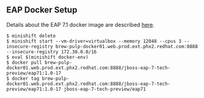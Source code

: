 ## EAP Docker Setup

Details about the EAP 7.1 docker image are described [here](https://mojo.redhat.com/docs/DOC-1133140).

    $ minishift delete
    $ minishift start --vm-driver=virtualbox --memory 12048 --cpus 3 --insecure-registry brew-pulp-docker01.web.prod.ext.phx2.redhat.com:8888 --insecure-registry 172.30.0.0/16
    $ eval $(minishift docker-env)
    $ docker pull brew-pulp-docker01.web.prod.ext.phx2.redhat.com:8888/jboss-eap-7-tech-preview/eap71:1.0-17
    $ docker tag brew-pulp-docker01.web.prod.ext.phx2.redhat.com:8888/jboss-eap-7-tech-preview/eap71:1.0-17 jboss-eap-7-tech-preview/eap71
    
    
